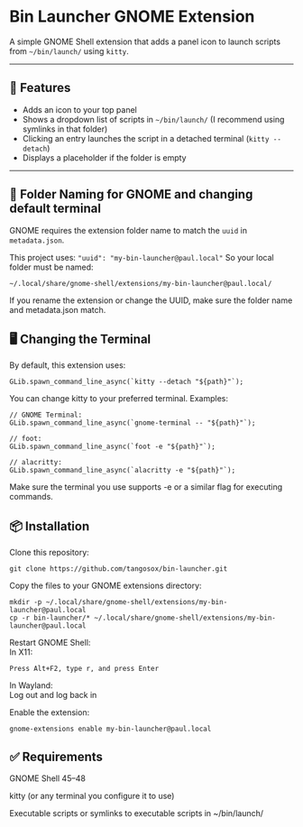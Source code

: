 # Bin Launcher GNOME Extension

A simple GNOME Shell extension that adds a panel icon to launch scripts from `~/bin/launch/` using `kitty`.

---

## 🔧 Features

- Adds an icon to your top panel
- Shows a dropdown list of scripts in `~/bin/launch/` (I recommend using symlinks in that folder)
- Clicking an entry launches the script in a detached terminal (`kitty --detach`)
- Displays a placeholder if the folder is empty

---

## 📂 Folder Naming for GNOME and changing default terminal

GNOME requires the extension folder name to match the `uuid` in `metadata.json`.

This project uses:
    ```
    "uuid": "my-bin-launcher@paul.local"
    ```
So your local folder must be named:
```
~/.local/share/gnome-shell/extensions/my-bin-launcher@paul.local/
```
If you rename the extension or change the UUID, make sure the folder name and metadata.json match.

## 🖥️ Changing the Terminal

By default, this extension uses:
```
GLib.spawn_command_line_async(`kitty --detach "${path}"`);
```
You can change kitty to your preferred terminal. Examples:
```
// GNOME Terminal:
GLib.spawn_command_line_async(`gnome-terminal -- "${path}"`);

// foot:
GLib.spawn_command_line_async(`foot -e "${path}"`);

// alacritty:
GLib.spawn_command_line_async(`alacritty -e "${path}"`);
```
Make sure the terminal you use supports -e or a similar flag for executing commands.

## 📦 Installation

Clone this repository:
```
git clone https://github.com/tangosox/bin-launcher.git
```
Copy the files to your GNOME extensions directory:
```
mkdir -p ~/.local/share/gnome-shell/extensions/my-bin-launcher@paul.local
cp -r bin-launcher/* ~/.local/share/gnome-shell/extensions/my-bin-launcher@paul.local
```
Restart GNOME Shell:  
In X11:
```
Press Alt+F2, type r, and press Enter
```
In Wayland:  
Log out and log back in

Enable the extension:
```
gnome-extensions enable my-bin-launcher@paul.local
```
## ✅ Requirements

GNOME Shell 45–48

kitty (or any terminal you configure it to use)

Executable scripts or symlinks to executable scripts in ~/bin/launch/

